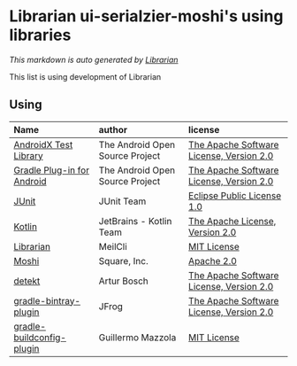 # Librarian ui-serialzier-moshi's using libraries
*This markdown is auto generated by [Librarian](https://github.com/MeilCli/Librarian)*

This list is using development of Librarian

## Using
|Name|author|license|
|:--|:--|:--|
|[AndroidX Test Library](https://developer.android.com/testing)|The Android Open Source Project|[The Apache Software License, Version 2.0](http://www.apache.org/licenses/LICENSE-2.0.txt)|
|[Gradle Plug-in for Android](https://developer.android.com/studio)|The Android Open Source Project|[The Apache Software License, Version 2.0](http://www.apache.org/licenses/LICENSE-2.0.txt)|
|[JUnit](http://junit.org)|JUnit Team|[Eclipse Public License 1.0](http://www.eclipse.org/legal/epl-v10.html)|
|[Kotlin](https://kotlinlang.org/)|JetBrains - Kotlin Team|[The Apache License, Version 2.0](http://www.apache.org/licenses/LICENSE-2.0.txt)|
|[Librarian](https://github.com/MeilCli/Librarian)|MeilCli|[MIT License](https://github.com/MeilCli/Librarian/blob/master/LICENSE)|
|[Moshi](https://github.com/square/moshi)|Square, Inc.|[Apache 2.0](http://www.apache.org/licenses/LICENSE-2.0.txt)|
|[detekt](https://detekt.github.io/detekt)|Artur Bosch|[The Apache Software License, Version 2.0](http://www.apache.org/licenses/LICENSE-2.0.txt)|
|[gradle-bintray-plugin](https://github.com/bintray/gradle-bintray-plugin)|JFrog|[The Apache Software License, Version 2.0](http://www.apache.org/licenses/LICENSE-2.0.txt)|
|[gradle-buildconfig-plugin](https://github.com/gmazzo/gradle-buildconfig-plugin)|Guillermo Mazzola|[MIT License](https://github.com/gmazzo/gradle-buildconfig-plugin/blob/master/LICENSE)|
